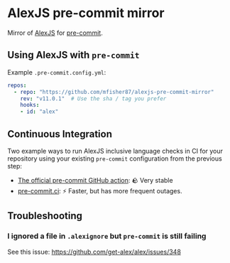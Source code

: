# AlexJS pre-commit mirror

Mirror of [AlexJS](https://alexjs.com) for [pre-commit](https://pre-commit.com).

## Using AlexJS with `pre-commit`

Example `.pre-commit.config.yml`:

```yaml
repos:
  - repo: "https://github.com/mfisher87/alexjs-pre-commit-mirror"
    rev: "v11.0.1"  # Use the sha / tag you prefer
    hooks:
    - id: "alex"
```

## Continuous Integration

Two example ways to run AlexJS inclusive language checks in CI for your repository using
your existing `pre-commit` configuration from the previous step:

* [The official pre-commit GitHub action](https://github.com/pre-commit/action): :rock:
  Very stable
* [pre-commit.ci](https://pre-commit.ci): :zap: Faster, but has more frequent outages.


## Troubleshooting


### I ignored a file in `.alexignore` but `pre-commit` is still failing

See this issue: <https://github.com/get-alex/alex/issues/348>
